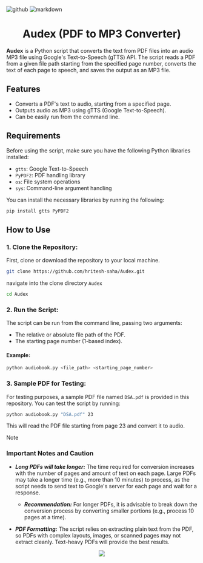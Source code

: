![github](https://img.shields.io/badge/GitHub-000000.svg?style=for-the-badge&logo=GitHub&logoColor=white)
![markdown](https://img.shields.io/badge/Markdown-000000.svg?style=for-the-badge&logo=Markdown&logoColor=white)

<h1 align=center>Audex (PDF to MP3 Converter)</h1>

**Audex** is a Python script that converts the text from PDF files into an audio MP3 file using Google's Text-to-Speech (gTTS) API. The script reads a PDF from a given file path starting from the specified page number, converts the text of each page to speech, and saves the output as an MP3 file.

## Features
- Converts a PDF's text to audio, starting from a specified page.
- Outputs audio as MP3 using gTTS (Google Text-to-Speech).
- Can be easily run from the command line.

## Requirements
Before using the script, make sure you have the following Python libraries installed:
- `gtts`: Google Text-to-Speech
- `PyPDF2`: PDF handling library
- `os`: File system operations
- `sys`: Command-line argument handling

You can install the necessary libraries by running the following:

```bash
pip install gtts PyPDF2
```
## How to Use

### 1. Clone the Repository:
First, clone or download the repository to your local machine.

```bash
git clone https://github.com/hritesh-saha/Audex.git
```
navigate into the clone directory `Audex`
```bash
cd Audex
```

### 2. Run the Script:
The script can be run from the command line, passing two arguments:

- The relative or absolute file path of the PDF.
- The starting page number (1-based index).

#### Example:
```bash
python audiobook.py <file_path> <starting_page_number>
```
### 3. Sample PDF for Testing:
For testing purposes, a sample PDF file named `DSA.pdf` is provided in this repository. You can test the script by running:
```bash
python audiobook.py "DSA.pdf" 23
```
This will read the PDF file starting from page 23 and convert it to audio.

>[!NOTE]
>### Important Notes and Caution
>
> - ***Long PDFs will take longer:*** The time required for conversion increases with the number of pages and amount of text on each page. Large PDFs may take a longer time (e.g., more than 10 minutes) to process, as the script needs to send text to Google's server for each page and wait for a response.
>
>   - ***Recommendation:*** For longer PDFs, it is advisable to break down the conversion process by converting smaller portions (e.g., process 10 pages at a time).
>
> - ***PDF Formatting:*** The script relies on extracting plain text from the PDF, so PDFs with complex layouts, images, or scanned pages may not extract cleanly. Text-heavy PDFs will provide the best results.

<p align="center"><a href="https://github.com/hritesh-saha/Audex/blob/main/LICENSE"><img src="https://img.shields.io/static/v1.svg?style=for-the-badge&label=License&message=BSD-3-Clause&logoColor=d9e0ee&colorA=363a4f&colorB=b7bdf8"/></a></p>
